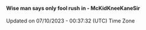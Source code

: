 #### Wise man says only fool rush in - McKidKneeKaneSir
Updated on 07/10/2023 - 00:37:32 (UTC) Time Zone
